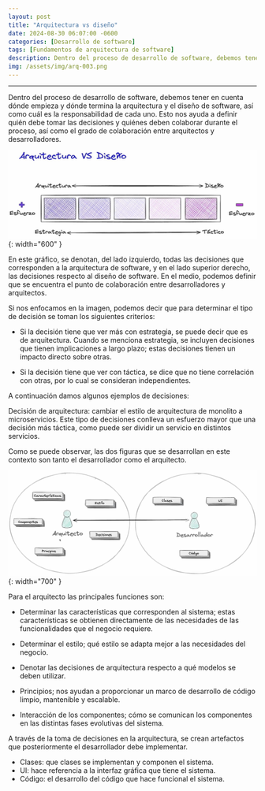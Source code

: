 ```yaml
---
layout: post
title: "Arquitectura vs diseño"
date: 2024-08-30 06:07:00 -0600
categories: [Desarrollo de software]
tags: [Fundamentos de arquitectura de software]
description: Dentro del proceso de desarrollo de software, debemos tener en cuenta dónde empieza y dónde termina la arquitectura y el diseño de software, así como cuál es la responsabilidad de cada uno.....
img: /assets/img/arq-003.png
---
```


--- 
Dentro del proceso de desarrollo de software, debemos tener en cuenta dónde empieza y dónde termina la arquitectura y el diseño de software, así como cuál es la responsabilidad de cada uno. Esto nos ayuda a definir quién debe tomar las decisiones y quiénes deben colaborar durante el proceso, así como el grado de colaboración entre arquitectos y desarrolladores.

![alt text](/assets/img/arq-003-1.png){: width="600" }

En este gráfico, se denotan, del lado izquierdo, todas las decisiones que corresponden a la arquitectura de software, y en el lado superior derecho, las decisiones respecto al diseño de software. En el medio, podemos definir que se encuentra el punto de colaboración entre desarrolladores y arquitectos.

Si nos enfocamos en la imagen, podemos decir que para determinar el tipo de decisión se toman los siguientes criterios:

* Si la decisión tiene que ver más con estrategia, se puede decir que es de arquitectura. Cuando se menciona estrategia, se incluyen decisiones que tienen implicaciones a largo plazo; estas decisiones tienen un impacto directo sobre otras.

* Si la decisión tiene que ver con táctica, se dice que no tiene correlación con otras, por lo cual se consideran independientes.

A continuación damos algunos ejemplos de decisiones:

Decisión de arquitectura: cambiar el estilo de arquitectura de monolito a microservicios. Este tipo de decisiones conlleva un esfuerzo mayor que una decisión más táctica, como puede ser dividir un servicio en distintos servicios.

Como se puede observar, las dos figuras que se desarrollan en este contexto son tanto el desarrollador como el arquitecto.

![alt text](/assets/img/arq-003-2.png){: width="700" }

Para el arquitecto las principales funciones son:

* Determinar las características que corresponden al sistema; estas características se obtienen directamente de las necesidades de las funcionalidades que el negocio requiere.

* Determinar el estilo; qué estilo se adapta mejor a las necesidades del negocio.
* Denotar las decisiones de arquitectura respecto a qué modelos se deben utilizar.
* Principios; nos ayudan a proporcionar un marco de desarrollo de código limpio, mantenible y escalable.
* Interacción de los componentes; cómo se comunican los componentes en las distintas fases evolutivas del sistema.

A través de la toma de decisiones en la arquitectura, se crean artefactos que posteriormente el desarrollador debe implementar.

- Clases: que clases se implementan y componen el sistema.
- UI: hace referencia a la interfaz gráfica que tiene el sistema.
- Código: el desarrollo del código que hace funcional el sistema.





